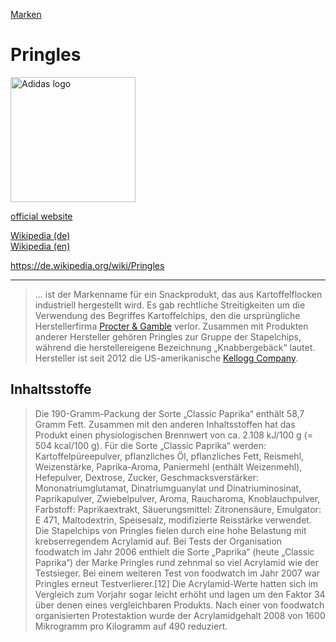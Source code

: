 [Marken](../marken.html)

# Pringles

<img src="https://upload.wikimedia.org/wikipedia/en/7/71/Pringles.svg" height="200" alt="Adidas logo">

<a target="_blank" href="https://www.pringles.com/">official website</a>   

<a target="_blank" href="https://de.wikipedia.org/wiki/Pringles">Wikipedia (de)</a>   
<a target="_blank" href="https://en.wikipedia.org/wiki/Pringles">Wikipedia (en)</a>   


https://de.wikipedia.org/wiki/Pringles

---

> ... ist der Markenname für ein Snackprodukt, das aus Kartoffelflocken industriell hergestellt wird. Es gab rechtliche Streitigkeiten um die Verwendung des Begriffes Kartoffelchips, den die ursprüngliche Herstellerfirma [Procter & Gamble](../konzerne/procter-gamble.html) verlor. Zusammen mit Produkten anderer Hersteller gehören Pringles zur Gruppe der Stapelchips, während die herstellereigene Bezeichnung „Knabbergebäck“ lautet. Hersteller ist seit 2012 die US-amerikanische [Kellogg Company](../konzerne/kellog_company.html).

## Inhaltsstoffe

> Die 190-Gramm-Packung der Sorte „Classic Paprika“ enthält 58,7 Gramm Fett. Zusammen mit den anderen Inhaltsstoffen hat das Produkt einen physiologischen Brennwert von ca. 2.108 kJ/100 g (= 504 kcal/100 g). Für die Sorte „Classic Paprika“ werden: Kartoffelpüreepulver, pflanzliches Öl, pflanzliches Fett, Reismehl, Weizenstärke, Paprika-Aroma, Paniermehl (enthält Weizenmehl), Hefepulver, Dextrose, Zucker, Geschmacksverstärker: Mononatriumglutamat, Dinatriumguanylat und Dinatriuminosinat, Paprikapulver, Zwiebelpulver, Aroma, Raucharoma, Knoblauchpulver, Farbstoff: Paprikaextrakt, Säuerungsmittel: Zitronensäure, Emulgator: E 471, Maltodextrin, Speisesalz, modifizierte Reisstärke verwendet.   
Die Stapelchips von Pringles fielen durch eine hohe Belastung mit krebserregendem Acrylamid auf. Bei Tests der Organisation foodwatch im Jahr 2006 enthielt die Sorte „Paprika“ (heute „Classic Paprika“) der Marke Pringles rund zehnmal so viel Acrylamid wie der Testsieger. Bei einem weiteren Test von foodwatch im Jahr 2007 war Pringles erneut Testverlierer.[12] Die Acrylamid-Werte hatten sich im Vergleich zum Vorjahr sogar leicht erhöht und lagen um den Faktor 34 über denen eines vergleichbaren Produkts. Nach einer von foodwatch organisierten Protestaktion wurde der Acrylamidgehalt 2008 von 1600 Mikrogramm pro Kilogramm auf 490 reduziert.
